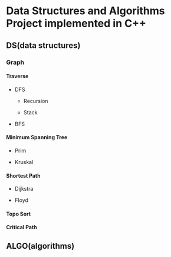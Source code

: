 # Data Structures and Algorithms Project implemented in C++

## DS(data structures)

### Graph

#### Traverse

- DFS
    - Recursion

    - Stack

- BFS

#### Minimum Spanning Tree

- Prim

- Kruskal

#### Shortest Path

- Dijkstra

- Floyd

#### Topo Sort

#### Critical Path

## ALGO(algorithms)
